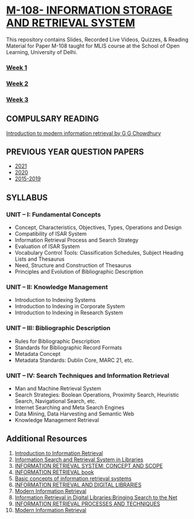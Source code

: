 # [M-108- INFORMATION STORAGE AND RETRIEVAL SYSTEM](https://manika-lamba.gitbook.io/courses/)

This repository contains Slides, Recorded Live Videos, Quizzes, & Reading Material for Paper M-108 taught for MLIS course at the School of Open Learning, University of Delhi. 

### [Week 1](https://github.com/manika-lamba/SOL/tree/main/7_May_2023) 
### [Week 2](https://github.com/manika-lamba/SOL/tree/main/14_May_2023)
### [Week 3](https://github.com/manika-lamba/SOL/blob/main/21_May_2023)

## COMPULSARY READING

[Introduction to modern information retrieval by G G Chowdhury](https://archive.org/details/introductiontomo0000chow/mode/2up?view=theater)

## PREVIOUS YEAR QUESTION PAPERS

- [2021](https://github.com/manika-lamba/SOL/blob/main/questions-papers/2021.pdf)
- [2020](https://github.com/manika-lamba/SOL/blob/main/questions-papers/2020.pdf)
- [2015-2019](https://github.com/manika-lamba/SOL/blob/main/questions-papers/2015-2019.pdf)

## SYLLABUS

### UNIT – I: Fundamental Concepts
- Concept, Characteristics, Objectives, Types, Operations and Design 
- Compatibility of ISAR System
- Information Retrieval Process and Search Strategy 
- Evaluation of ISAR System
- Vocabulary Control Tools: Classification Schedules, Subject Heading Lists and Thesaurus
- Need, Structure and Construction of Thesaurus 
- Principles and Evolution of Bibliographic Description

### UNIT – II: Knowledge Management
- Introduction to Indexing Systems 
- Introduction to Indexing in Corporate System 
- Introduction to Indexing in Research System

### UNIT – III: Bibliographic Description
- Rules for Bibliographic Description 
- Standards for Bibliographic Record Formats 
- Metadata Concept
- Metadata Standards: Dublin Core, MARC 21, etc.

### UNIT – IV: Search Techniques and Information Retrieval
- Man and Machine Retrieval System
- Search Strategies: Boolean Operations, Proximity Search, Heuristic Search, Navigational Search, etc.
- Internet Searching and Meta Search Engines 
- Data Mining, Data Harvesting and Semantic Web 
- Knowledge Management Retrieval

## Additional Resources
1. [Introduction to Information Retrieval](https://nlp.stanford.edu/IR-book/information-retrieval-book.html)
2. [Information Search and Retrieval System in Libraries](https://ir.inflibnet.ac.in/bitstream/1944/1596/1/3.pdf)
3. [INFORMATION RETRIEVAL SYSTEM: CONCEPT AND SCOPE](https://nios.ac.in/media/documents/SrSecLibrary/LCh-015B.pdf)
4. [INFORMATION RETRIEVAL book](http://openlib.org/home/krichel/courses/lis618/readings/rijsbergen79_infor_retriev.pdf)
5. [Basic concepts of information retrieval systems](https://www.alastore.ala.org/sites/default/files/pdfs/chowdhuryIR1.pdf)
6. [INFORMATION RETRIEVAL AND DIGITAL LIBRARIES](http://eknygos.lsmuni.lt/springer/282/237-275.pdf)
7. [Modern Information Retrieval](https://web.cs.ucla.edu/~miodrag/cs259-security/baeza-yates99modern.pdf)
8. [Information Retrieval in Digital Libraries:Bringing Search to the Net](https://www.science.org/doi/epdf/10.1126/science.275.5298.327)
9. [INFORMATION RETRIEVAL PROCESSES AND TECHNIQUES](https://github.com/manika-lamba/SOL/blob/main/Unit-17.pdf)
10. [Modern Information Retrieval](https://srikarthiks.files.wordpress.com/2016/07/t2-modern-information-retrieval.pdf)
